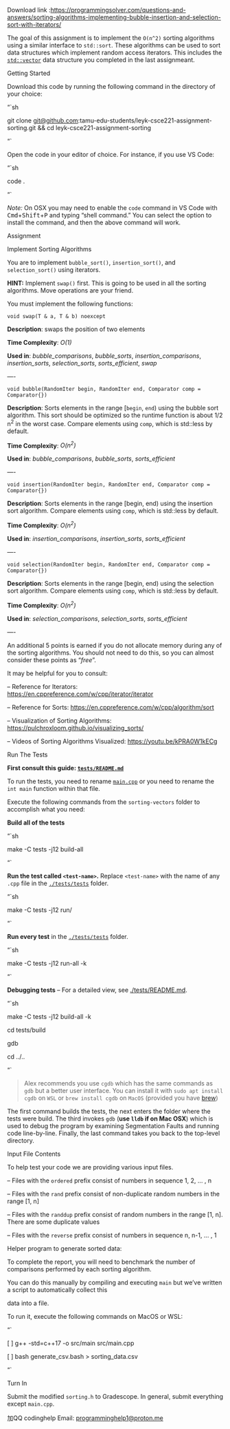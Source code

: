 Download link :https://programmingsolver.com/questions-and-answers/sorting-algorithms-implementing-bubble-insertion-and-selection-sort-with-iterators/

The goal of this assignment is to implement the `O(n^2)` sorting algorithms using a similar interface to `std::sort`. These algorithms can be used to sort data structures which implement random access iterators. This includes the [`std::vector`](https://en.cppreference.com/w/cpp/container/vector) data structure you completed in the last assignmeant.

Getting Started

Download this code by running the following command in the directory of your choice:

“`sh

git clone git@github.com:tamu-edu-students/leyk-csce221-assignment-sorting.git && cd leyk-csce221-assignment-sorting

“`

Open the code in your editor of choice. For instance, if you use VS Code:

“`sh

code .

“`

*Note:* On OSX you may need to enable the `code` command in VS Code with <kbd>Cmd</kbd>+<kbd>Shift</kbd>+<kbd>P</kbd> and typing “shell command.” You can select the option to install the command, and then the above command will work.

Assignment

Implement Sorting Algorithms

You are to implement `bubble_sort()`, `insertion_sort()`, and `selection_sort()` using iterators.

**HINT:** Implement `swap()` first. This is going to be used in all the sorting algorithms. Move operations are your friend.

You must implement the following functions:

`void swap(T & a, T & b) noexcept`

**Description**: swaps the position of two elements

**Time Complexity**: *O(1)*

**Used in**: *bubble_comparisons*, *bubble_sorts*, *insertion_comparisons*, *insertion_sorts*, *selection_sorts*, *sorts_efficient*, *swap*

—-

`void bubble(RandomIter begin, RandomIter end, Comparator comp = Comparator{})`

**Description**: Sorts elements in the range \[`begin`, `end`) using the bubble sort algorithm. This sort should be optimized so the runtime function is about 1/2 n<sup>2</sup> in the worst case. Compare elements using `comp`, which is std::less by default.

**Time Complexity**: *O(n<sup>2</sup>)*

**Used in**: *bubble_comparisons*, *bubble_sorts*, *sorts_efficient*

—-

`void insertion(RandomIter begin, RandomIter end, Comparator comp = Comparator{})`

**Description**: Sorts elements in the range \[begin, end) using the insertion sort algorithm. Compare elements using `comp`, which is std::less by default.

**Time Complexity**: *O(n<sup>2</sup>)*

**Used in**: *insertion_comparisons*, *insertion_sorts*, *sorts_efficient*

—-

`void selection(RandomIter begin, RandomIter end, Comparator comp = Comparator{})`

**Description**: Sorts elements in the range \[begin, end) using the selection sort algorithm. Compare elements using `comp`, which is std::less by default.

**Time Complexity**: *O(n<sup>2</sup>)*

**Used in**: *selection_comparisons*, *selection_sorts*, *sorts_efficient*

—-

An additional 5 points is earned if you do not allocate memory during any of the sorting algorithms. You should not need to do this, so you can almost consider these points as “*free*”.

It may be helpful for you to consult:

– Reference for Iterators: https://en.cppreference.com/w/cpp/iterator/iterator

– Reference for Sorts: https://en.cppreference.com/w/cpp/algorithm/sort

– Visualization of Sorting Algorithms: https://pulchroxloom.github.io/visualizing_sorts/

– Videos of Sorting Algorithms Visualized: https://youtu.be/kPRA0W1kECg

Run The Tests

**First consult this guide: [`tests/README.md`](./tests/README.md)**

To run the tests, you need to rename [`main.cpp`](./src/main.cpp) or you need to rename the `int main` function within that file.

Execute the following commands from the `sorting-vectors` folder to accomplish what you need:

**Build all of the tests**

“`sh

make -C tests -j12 build-all

“`

**Run the test called `<test-name>`.** Replace `<test-name>` with the name of any `.cpp` file in the [`./tests/tests`](./tests/tests) folder.

“`sh

make -C tests -j12 run/<test-name>

“`

**Run every test** in the [`./tests/tests`](./tests/tests) folder.

“`sh

make -C tests -j12 run-all -k

“`

**Debugging tests** &ndash; For a detailed view, see [./tests/README.md](./tests/README.md).

“`sh

make -C tests -j12 build-all -k

cd tests/build

gdb <test-name>

cd ../..

“`

> Alex recommends you use `cgdb` which has the same commands as `gdb` but a better user interface. You can install it with `sudo apt install cgdb` on `WSL` or `brew install cgdb` on `MacOS` (provided you have [brew](https://brew.sh))

The first command builds the tests, the next enters the folder where the tests were build. The third invokes `gdb` (**use `lldb` if on Mac OSX**) which is used to debug the program by examining Segmentation Faults and running code line-by-line. Finally, the last command takes you back to the top-level directory.

Input File Contents

To help test your code we are providing various input files.

– Files with the `ordered` prefix consist of numbers in sequence 1, 2, … , n

– Files with the `rand` prefix consist of non-duplicate random numbers in the range [1, n]

– Files with the `randdup` prefix consist of random numbers in the range [1, n]. There are some duplicate values

– Files with the `reverse` prefix consist of numbers in sequence n, n-1, … , 1

Helper program to generate sorted data:

To complete the report, you will need to benchmark the number of comparisons performed by each sorting algorithm.

You can do this manually by compiling and executing `main` but we’ve written a script to automatically collect this

data into a file.

To run it, execute the following commands on MacOS or WSL:

“`

[ ] g++ -std=c++17 -o src/main src/main.cpp

[ ] bash generate_csv.bash > sorting_data.csv

“`

Turn In

Submit the modified `sorting.h` to Gradescope. In general, submit everything except `main.cpp`.

加QQ codinghelp Email: programminghelp1@proton.me

